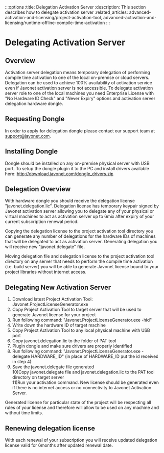 :::options
:title: Delegation Activation Server
:description: This section describes how to delegate activation server
:related_articles: advanced-activation-and-licensing/project-activation-tool, advanced-activation-and-licensing/runtime-offline-compile-time-activation
:::

# Delegating Activation Server

## Overview  
  
Activation server delegation means temporary delegation of performing compile time activation to one of the local on-premise or cloud servers. Delegation can be used to achieve 100% availability of activation service even if Javonet activation server is not accessible. To delegate activation server role to one of the local machines you need Enterprise License with "No Hardware ID Check" and "Never Expiry" options and activation server delegation hardware dongle.

## Requesting Dongle  
  
In order to apply for delegation dongle please contact our support team at support@javonet.com.  

## Installing Dongle  
  
Dongle should be installed on any on-premise physical server with USB port. To setup the dongle plugin it to the PC and install drivers available here: http://download.javonet.com/dongle_drivers.zip  

## Delegation Overview  
  
With hardware dongle you should receive the delegation license "javonet.delegation.lic". Delegation license has temporary keypair signed by Javonet activation server allowing you to delegate any of your physical or virtual machines to act as activation server up to 6mix after expiry of your current subscription renewal period.  
  
Copying the delegation license to the project activation tool directory you can generate any number of delegations for the hardware IDs of machines that will be delegated to act as activation server. Generating delegation you will receive new "javonet.delegate" file.  
  
Moving delegation file and delegation license to the project activation tool directory on any server that needs to perform the compile time activation (i.e. build server) you will be able to generate Javonet license bound to your project libraries without internet access.  
  
## Delegating New Activation Server  
  
1) Download latest Project Activation Tool: Javonet.ProjectLicenseGenerator.exe  
2) Copy Project Activation Tool to target server that will be used to generate Javonet license for your project  
3) Run following command: "Javonet.ProjectLicenseGenerator.exe -hid"  
4) Write down the hardware ID of target machine  
5) Copy Project Activation Tool to any local physical machine with USB port  
6) Copy javonet.delegation.lic to the folder of PAT tool  
7) Plugin dongle and make sure drivers are properly identified  
8) Run following command: "Javonet.ProjectLicenseGenerator.exe -delegate HARDWARE_ID" (in place of HARDWARE_ID put the id received in step 4)  
9) Save the javonet.delegate file generated  
10)Copy javonet.delegate file and javonet.delegation.lic to the PAT tool directory on target server  
11)Run your activation command. New license should be generated even if there is no internet access or no connectivity to Javonet Activation Server.  
  
Generated license for particular state of the project will be respecting all rules of your license and therefore will allow to be used on any machine and without time limits.  
  
## Renewing delegation license  
  
With each renewal of your subscription you will receive updated delegation license valid for 6months after updated renewal date.